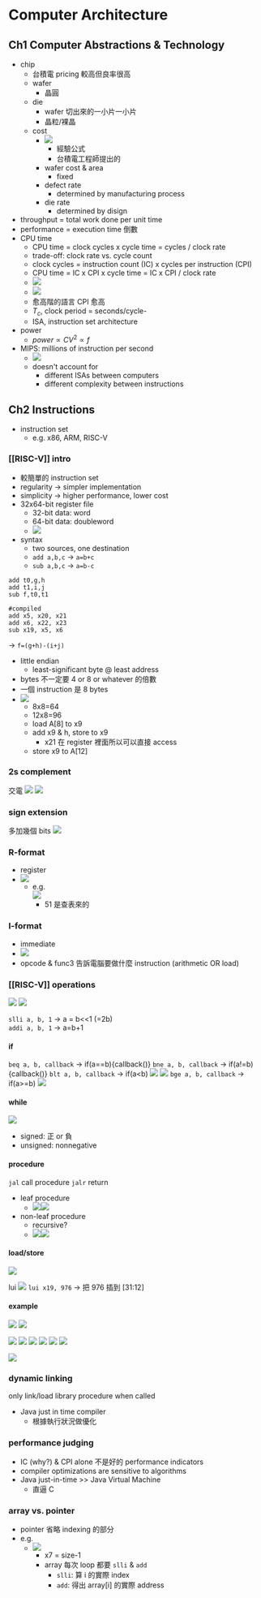 # Computer Architecture

## Ch1 Computer Abstractions & Technology
- chip
	- 台積電 pricing 較高但良率很高
	- wafer
		- 晶圓
	- die
		- wafer 切出來的一小片一小片
		- 晶粒/裸晶
	- cost
		- ![](https://i.imgur.com/P7SEjQB.png)
			- 經驗公式
			- 台積電工程師提出的
		- wafer cost & area
			- fixed
		- defect rate
			- determined by manufacturing process
		- die rate
			- determined by disign
- throughput = total work done per unit time
- performance = execution time 倒數
- CPU time
	- CPU time = clock cycles x cycle time = cycles / clock rate
	- trade-off: clock rate vs. cycle count 
	- clock cycles = instruction count (IC) x cycles per instruction (CPI)
	- CPU time = IC x CPI x cycle time = IC x CPI / clock rate
	- ![](https://i.imgur.com/BAsRV5S.png)
	- ![](https://i.imgur.com/KUOEDDI.png)
	- 愈高階的語言 CPI 愈高
	- $T_c$, clock period = seconds/cycle-
	- ISA, instruction set architecture
- power
	- $power\propto CV^2\propto f$ 
- MIPS: millions of instruction per second
	- ![](https://i.imgur.com/j793d9Q.png)
	- doesn't account for
		- different ISAs between computers
		- different complexity between instructions

## Ch2 Instructions
- instruction set
	- e.g. x86, ARM, RISC-V

### [[RISC-V]] intro
- 較簡單的 instruction set
- regularity → simpler implementation
- simplicity → higher performance, lower cost
- 32x64-bit register file
	- 32-bit data: word
	- 64-bit data: doubleword
	- ![](https://i.imgur.com/5bxfy2N.png)
- syntax
	- two sources, one destination
	- `add a,b,c` → `a=b+c`
	- `sub a,b,c` → `a=b-c`
```
add t0,g,h
add t1,i,j
sub f,t0,t1

#compiled
add x5, x20, x21
add x6, x22, x23
sub x19, x5, x6
```
→ `f=(g+h)-(i+j)`

- little endian
	- least-significant byte @ least address
- bytes 不一定要 4 or 8 or whatever 的倍數
- 一個 instruction 是 8 bytes
- ![](https://i.imgur.com/53tWD5q.png)
	- 8x8=64
	- 12x8=96
	- load A[8] to x9
	- add x9 & h, store to x9
		- x21 在 register 裡面所以可以直接 access
	- store x9 to A[12]

### 2s complement
交電
![](https://i.imgur.com/T1hJSQe.png)
![](https://i.imgur.com/q2huzgm.png)


### sign extension
多加幾個 bits
![](https://i.imgur.com/sQJYKhN.png)


### R-format
- register
- ![](https://i.imgur.com/0eAXKRU.png)
	- e.g.<br>![](https://i.imgur.com/c1yk3kC.png)
		- 51 是查表來的

### I-format
- immediate
- ![](https://i.imgur.com/frYek0d.png)
- opcode & func3 告訴電腦要做什麼 instruction (arithmetic OR load)

### [[RISC-V]] operations
![](https://i.imgur.com/XC0k2XB.png)
![](https://i.imgur.com/PX629AE.png)

`slli a, b, 1` → a = b<<1 (=2b)  
`addi a, b, 1` → a=b+1
#### if
`beq a, b, callback` → if(a\==b){callback()}
`bne a, b, callback` → if(a!=b){callback()}
`blt a, b, callback` → if(a<b)
![](https://i.imgur.com/If15MR8.png)
![](https://i.imgur.com/GTajnpc.png)
`bge a, b, callback` → if(a>=b)
![](https://i.imgur.com/KzsbwRQ.png)
#### while
![](https://i.imgur.com/XAybNUB.png)

- signed: 正 or 負
- unsigned: nonnegative


#### procedure
`jal` call procedure
`jalr` return
- leaf procedure
	- ![](https://i.imgur.com/PA6olYE.png)![](https://i.imgur.com/PEuNYOX.png)
- non-leaf procedure
	- recursive?
	- ![](https://i.imgur.com/hBfLGMq.png)![](https://i.imgur.com/V5N5pbB.png)

#### load/store
![](https://i.imgur.com/oDaZ5am.png)

lui
![](https://i.imgur.com/RNsyU2I.png)
`lui x19, 976` → 把 976 插到 [31:12]

#### example
![](https://i.imgur.com/vXfjxEW.png)
![](https://i.imgur.com/nD2SLNx.png)

![](https://i.imgur.com/VTMg82Q.png)
![](https://i.imgur.com/nvB3V8L.png)
![](https://i.imgur.com/hnQl3Zq.png)
![](https://i.imgur.com/kMbiMGJ.png)
![](https://i.imgur.com/3VIvzZh.png)
![](https://i.imgur.com/uI2GcCJ.png)

![](https://i.imgur.com/W0bskcu.png)


### dynamic linking
only link/load library procedure when called

- Java just in time compiler
	- 根據執行狀況做優化

### performance judging
- IC (why?) & CPI alone 不是好的 performance indicators
- compiler optimizations are sensitive to algorithms
- Java just-in-time >> Java Virtual Machine
	- 直逼 C

### array vs. pointer
- pointer 省略 indexing 的部分
- e.g.
	- ![](https://i.imgur.com/D8y8N2C.png)
		- x7 = size-1
		- array 每次 loop 都要 `slli` & `add`
			- `slli`: 算 i 的實際 index
			- `add`: 得出 array[i] 的實際 address